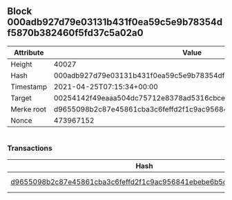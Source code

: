 ## Block 000adb927d79e03131b431f0ea59c5e9b78354df5870b382460f5fd37c5a02a0

Attribute | Value
--- | ---
Height | 40027
Hash | 000adb927d79e03131b431f0ea59c5e9b78354df5870b382460f5fd37c5a02a0
Timestamp | 2021-04-25T07:15:34+00:00
Target | 00254142f49eaaa504dc75712e8378ad5316cbcead634704b3734b6271167cc4
Merke root | d9655098b2c87e45861cba3c6feffd2f1c9ac956841ebebe6b5c0a3e97cb2e0b
Nonce | 473967152

```

```

### Transactions

Hash | Amount
--- | ---
[d9655098b2c87e45861cba3c6feffd2f1c9ac956841ebebe6b5c0a3e97cb2e0b](d9655098b2c87e45861cba3c6feffd2f1c9ac956841ebebe6b5c0a3e97cb2e0b.md) | 10.00000000 SKEPTI 
